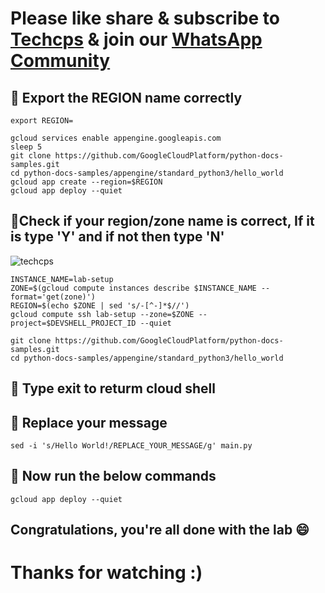 

# Please like share & subscribe to [Techcps](https://www.youtube.com/@techcps) & join our [WhatsApp Community](https://whatsapp.com/channel/0029Va9nne147XeIFkXYv71A)


## 🚨 Export the REGION  name correctly

```
export REGION=
```

```
gcloud services enable appengine.googleapis.com
sleep 5
git clone https://github.com/GoogleCloudPlatform/python-docs-samples.git
cd python-docs-samples/appengine/standard_python3/hello_world
gcloud app create --region=$REGION
gcloud app deploy --quiet
```

## 🚨Check if your region/zone name is correct, If it is type 'Y' and if not then type 'N'
 ![techcps](https://github.com/Techcps/ARC/assets/104138529/385aa9e3-9865-47ee-bcf6-7c10d9c14942)

```
INSTANCE_NAME=lab-setup
ZONE=$(gcloud compute instances describe $INSTANCE_NAME --format='get(zone)')
REGION=$(echo $ZONE | sed 's/-[^-]*$//')
gcloud compute ssh lab-setup --zone=$ZONE --project=$DEVSHELL_PROJECT_ID --quiet
```

```
git clone https://github.com/GoogleCloudPlatform/python-docs-samples.git
cd python-docs-samples/appengine/standard_python3/hello_world
```

## 🚨 Type exit to returm cloud shell

## 🚨 Replace your message

```
sed -i 's/Hello World!/REPLACE_YOUR_MESSAGE/g' main.py
```

## 🚨 Now run the below commands

```
gcloud app deploy --quiet
```

## Congratulations, you're all done with the lab 😄

# Thanks for watching :)
